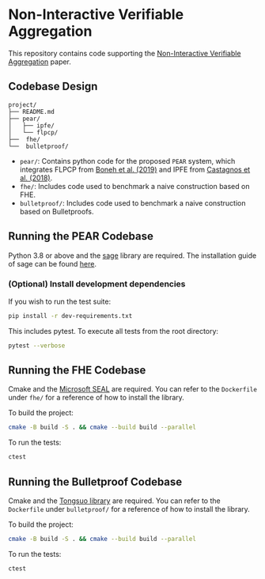 # Non-Interactive Verifiable Aggregation
This repository contains code supporting the [Non-Interactive Verifiable Aggregation](https://eprint.iacr.org/2025/420) paper.
## Codebase Design
```
project/
├── README.md
├── pear/
│   ├── ipfe/
│   └── flpcp/
├──  fhe/
└──  bulletproof/
```
- `pear/`: Contains python code for the proposed `PEAR` system, which integrates FLPCP from 
  [Boneh et al. (2019)](https://eprint.iacr.org/2019/188.pdf) and IPFE from [Castagnos et al. (2018)](https://eprint.iacr.org/2018/791.pdf).
- `fhe/`: Includes code used to benchmark a naive construction based on FHE.
- `bulletproof/`: Includes code used to benchmark a naive construction based on Bulletproofs.


## Running the PEAR Codebase
Python 3.8 or above and the [sage](https://www.sagemath.org) library are required.
The installation guide of sage can be found [here](https://doc.sagemath.org/html/en/installation/index.html).

### (Optional) Install development dependencies
If you wish to run the test suite:
```bash
pip install -r dev-requirements.txt
```
This includes pytest. To execute all tests from the root directory:
```bash
pytest --verbose
``` 

## Running the FHE Codebase
Cmake and the [Microsoft SEAL](https://github.com/microsoft/SEAL) are required. 
You can refer to the `Dockerfile` under `fhe/` for a reference of how to install the library.

To build the project:
```bash
cmake -B build -S . && cmake --build build --parallel
```
To run the tests:
```bash
ctest
```

## Running the Bulletproof Codebase
Cmake and the [Tongsuo library](https://github.com/Tongsuo-Project/Tongsuo) are required. 
You can refer to the `Dockerfile` under `bulletproof/` for a reference of how to install the library.

To build the project:
```bash
cmake -B build -S . && cmake --build build --parallel
```
To run the tests:
```bash
ctest
```
